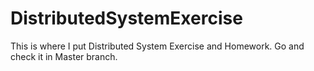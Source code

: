 # DistributedSystemExercise
This is where I put Distributed System Exercise and Homework. Go and check it in Master branch.
